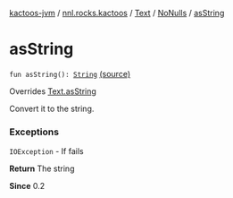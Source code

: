 [kactoos-jvm](../../../index.md) / [nnl.rocks.kactoos](../../index.md) / [Text](../index.md) / [NoNulls](index.md) / [asString](./as-string.md)

# asString

`fun asString(): `[`String`](https://kotlinlang.org/api/latest/jvm/stdlib/kotlin/-string/index.html) [(source)](https://github.com/neonailol/kactoos/blob/master/kactoos-jvm/src/main/kotlin/nnl/rocks/kactoos/Text.kt#L33)

Overrides [Text.asString](../as-string.md)

Convert it to the string.

### Exceptions

`IOException` - If fails

**Return**
The string

**Since**
0.2

